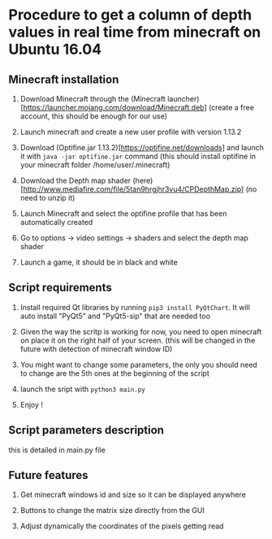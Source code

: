 # Procedure to get a column of depth values in real time from minecraft on Ubuntu 16.04

## Minecraft installation

1. Download Minecraft through the (Minecraft launcher)[https://launcher.mojang.com/download/Minecraft.deb] (create a free account, this should be enough for our use)

2. Launch minecraft and create a new user profile with version 1.13.2

3. Download (Optifine.jar 1.13.2)[https://optifine.net/downloads] and launch it with `java -jar optifine.jar` command (this should install optifine in your minecraft folder /home/user/.minecraft)

4. Download the Depth map shader (here)[http://www.mediafire.com/file/5tan9hrgjhr3vu4/CPDepthMap.zip] (no need to unzip it)

5. Launch Minecraft and select the optifine profile that has been automatically created

6. Go to options -> video settings -> shaders and select the depth map shader

7. Launch a game, it should be in black and white

## Script requirements

1. Install required Qt libraries by running `pip3 install PyQtChart`. It will auto install "PyQt5" and "PyQt5-sip" that are needed too

2. Given the way the scritp is working for now, you need to open minecraft on place it on the right half of your screen. (this will be changed in the future with detection of minecraft window ID)

3. You might want to change some parameters, the only you should need to change are the 5th ones at the beginning of the script

4. launch the sript with `python3 main.py`

5. Enjoy !

## Script parameters description

this is detailed in main.py file

## Future features

1. Get minecraft windows id and size so it can be displayed anywhere

2. Buttons to change the matrix size directly from the GUI

3. Adjust dynamically the coordinates of the pixels getting read
